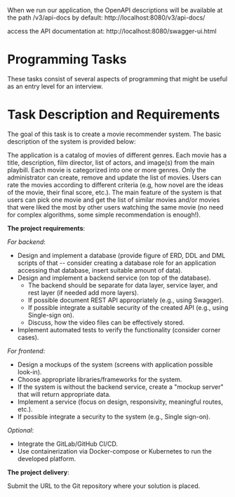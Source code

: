 When we run our application, the OpenAPI descriptions will be available at the path /v3/api-docs by default:
http://localhost:8080/v3/api-docs/

access the API documentation at:
http://localhost:8080/swagger-ui.html

# Programming Tasks
These tasks consist of several aspects of programming that might be useful as an entry level for an interview.

# Task Description and Requirements
The goal of this task is to create a movie recommender system. The basic description of the system is provided below:

The application is a catalog of movies of different genres. 
Each movie has a title, description, film director, list of actors, and image(s) from the main playbill. 
Each movie is categorized into one or more genres. 
Only the administrator can create, remove and update the list of movies. 
Users can rate the movies according to different criteria (e.g, how novel are the ideas 
of the movie, their final score, etc.). 
The main feature of the system is that users can pick one movie and get the list of similar movies and/or 
movies that were liked the most by other users watching the same movie (no need for complex algorithms, 
some simple recommendation is enough!).

**The project requirements**:

*For backend*:
- Design and implement a database (provide figure of ERD, DDL and DML scripts of that -- consider creating 
  a database role for an application accessing that database, insert suitable amount of data).
- Design and implement a backend service (on top of the database).
  - The backend should be separate for data layer, service layer, and rest layer (if needed add more layers).
  - If possible document REST API appropriately (e.g., using Swagger).
  - If possible integrate a suitable security of the created API (e.g., using Single-sign on).
  - Discuss, how the video files can be effectively stored.
- Implement automated tests to verify the functionality (consider corner cases).

*For frontend*:
- Design a mockups of the system (screens with application possible look-in).
- Choose appropriate libraries/frameworks for the system.
- If the system is without the backend service, create a "mockup server" that will return appropriate data.
- Implement a service (focus on design, responsivity, meaningful routes, etc.).
- If possible integrate a security to the system (e.g., Single sign-on).

*Optional*:
- Integrate the GitLab/GitHub CI/CD.
- Use containerization via Docker-compose or Kubernetes to run the developed platform.

**The project delivery**:

Submit the URL to the Git repository where your solution is placed.
